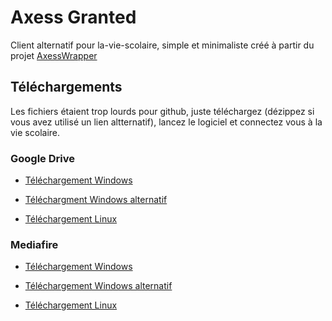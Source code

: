 # Axess Granted
Client alternatif pour la-vie-scolaire, simple et minimaliste créé à partir du projet [AxessWrapper](https://github.com/zerofish0/axesswrapper)
## Téléchargements
Les fichiers étaient trop lourds pour github, juste téléchargez (dézippez si vous avez utilisé un lien altternatif), lancez le logiciel et connectez vous à la vie scolaire.

### Google Drive
- [Téléchargement Windows](https://www.mediafire.com/file/e0neigi08n6ktaf/executable-windows_v1-0.exe/file)
- [Téléchargment Windows alternatif](https://drive.google.com/file/d/1swS0nm-2XuIb_bKCMDutFvKRiXUoL09_/view?usp=drive_link)

- [Téléchargement Linux](https://www.mediafire.com/file/6dqz6ngzjyfz7q8/executable-linux_v1-0/file)

### Mediafire
- [Téléchargement Windows](https://www.mediafire.com/file/e0neigi08n6ktaf/axess_granted-win-v1_0.exe/file)
- [Téléchargement Windows alternatif](https://www.mediafire.com/file/uo6xaq87gb1vl8l/axess_granted-win-v1_0.zip/file)

- [Téléchargement Linux](https://www.mediafire.com/file/6dqz6ngzjyfz7q8/axess_granted-linux-v1_0/file)
